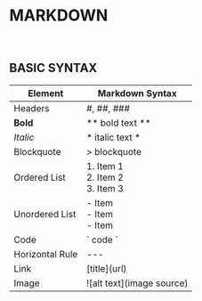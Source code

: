 # MARKDOWN

<br>

## BASIC SYNTAX

|   Element   |   Markdown Syntax   |
| ---- | ---- |
| Headers | #, ##, ### |
| **Bold** | ** bold text ** |
| *Italic* | * italic text * |
| Blockquote | > blockquote |
| Ordered List | 1. Item 1 <br> 2. Item 2 <br> 3. Item 3 |
| Unordered List | - Item <br> - Item <br> - Item |
| Code | \` code \`|
| Horizontal Rule | --- |
| Link | \[title](url) |
| Image | ![alt text](image source) |

